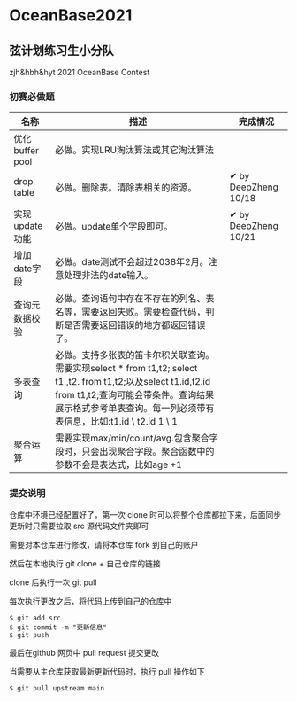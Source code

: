 # OceanBase2021
## 弦计划练习生小分队

zjh&amp;hbh&amp;hyt 2021 OceanBase Contest

### 初赛必做题

|名称 | 描述 | 完成情况|
| ---- | ---- | ---- | 
| 优化 buffer pool|	必做。实现LRU淘汰算法或其它淘汰算法|   |
| drop table  |	必做。删除表。清除表相关的资源。	| ✔ by DeepZheng 10/18|
|实现update功能  |	必做。update单个字段即可。| ✔ by DeepZheng 10/21|
|增加date字段	|必做。date测试不会超过2038年2月。注意处理非法的date输入。|	|
|查询元数据校验|	必做。查询语句中存在不存在的列名、表名等，需要返回失败。需要检查代码，判断是否需要返回错误的地方都返回错误了。| |	
|多表查询	|必做。支持多张表的笛卡尔积关联查询。需要实现select * from t1,t2; select t1.,t2. from t1,t2;以及select t1.id,t2.id from t1,t2;查询可能会带条件。查询结果展示格式参考单表查询。每一列必须带有表信息，比如:t1.id \ t2.id 1 \ 1	| |
|聚合运算|	需要实现max/min/count/avg.包含聚合字段时，只会出现聚合字段。聚合函数中的参数不会是表达式，比如age +1| |


### 提交说明

仓库中环境已经配置好了，第一次 clone 时可以将整个仓库都拉下来，后面同步更新时只需要拉取 src 源代码文件夹即可

需要对本仓库进行修改，请将本仓库 fork 到自己的账户

然后在本地执行 git clone + 自己仓库的链接

clone 后执行一次 git pull

每次执行更改之后，将代码上传到自己的仓库中
```
$ git add src
$ git commit -m "更新信息"
$ git push 
```

最后在github 网页中 pull request 提交更改

当需要从主仓库获取最新更新代码时，执行 pull 操作如下
```
$ git pull upstream main
```
